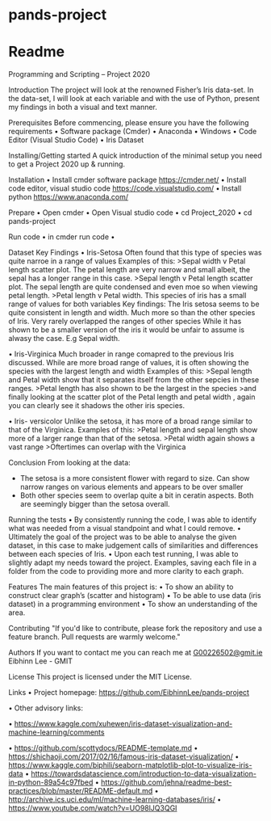 # pands-project
# Readme

Programming and Scripting – Project 2020


Introduction
The project will look at the renowned Fisher’s Iris data-set. In the data-set, I will look at each variable and with the use of Python, present my findings in both a visual and text manner.


Prerequisites
Before commencing, please ensure you have the following requirements
•	Software package (Cmder)
•	Anaconda
•	Windows
•	Code Editor (Visual Studio Code)
•	Iris Dataset

Installing/Getting started
A quick introduction of the minimal setup you need to get a Project 2020 up & running.

Installation
•	Install cmder software package https://cmder.net/
•	Install code editor, visual studio code  https://code.visualstudio.com/
•	Install python https://www.anaconda.com/

Prepare
•	Open cmder
•	Open Visual studio code
•	cd Project_2020
•	cd pands-project

Run code
•	in cmder run code 
•	<python analysis.py>

Dataset Key Findings
• Iris-Setosa
    Often found that this type of species was quite narroe in a range of values
    Examples of this:
      >Sepal width v Petal length scatter plot. The petal length are very narrow and small albeit, the sepal has a longer range in this        case.
      >Sepal length v Petal length scatter plot. The sepal length are quite condensed and even moe so when viewing petal length.
      >Petal length v Petal width. This species of iris has a small range of values for both variables
Key findings: The Iris setosa seems to be quite consistent in length and width. Much more so than the other species of Iris.
              Very rarely overlapped the ranges of other species
              While it has shown to be a smaller version of the iris it would be unfair to assume is alwasy the case. E.g Sepal width.
              
• Iris-Virginica
    Much broader in range comapred to the previous Iris discussed.
    While are more broad range of values, it is often showing the species with the largest length and width
    Examples of this:
      >Sepal length and Petal width show that it separates itself from the other sepcies in these ranges.
      >Petal length has also shown to be the largest in the species 
      >and finally looking at the scatter plot of the Petal length and  petal width , again you can clearly see it shadows the other           iris species.
      
• Iris- versicolor
  Unlike the setosa, it has more of a broad range similar to that of the Virginica.
  Examples of this:
    >Petal length and sepal length show more of a larger range than that of the setosa. 
    >Petal width again shows a vast range 
    >Oftertimes can overlap with the Virginica

Conclusion
From looking at the data:
- The setosa is a more consistent flower with regard to size. Can show narrow ranges on various elements and appears to be over smaller
- Both other species seem to overlap quite a bit in ceratin aspects. Both are seemingly bigger than the setosa overall.
  


Running the tests
•	By consistently running the code, I was able to identify what was needed from a visual standpoint and what I could remove.
•	Ultimately the goal of the project was to be able to analyse the given dataset, in this case to make judgement calls of similarities and differences between each species of Iris.
•	Upon each test running, I was able to slightly adapt my needs toward the project. Examples, saving each file in a folder from the code to providing more and more clarity to each graph.


Features
The main features of this project is:
•	To show an ability to construct clear graph’s (scatter and histogram)
•	To be able to use data (iris dataset) in a programming environment
•	To show an understanding of the area.


Contributing
"If you'd like to contribute, please fork the repository and use a feature branch. Pull requests are warmly welcome."


Authors
If you want to contact me you can reach me at G00226502@gmit.ie
Eibhinn Lee - GMIT


License
This project is licensed under the MIT License. 

Links
•	Project homepage: https://github.com/EibhinnLee/pands-project

•	Other advisory links: 

•	https://www.kaggle.com/xuhewen/iris-dataset-visualization-and-machine-learning/comments

•	https://github.com/scottydocs/README-template.md
•	https://shichaoji.com/2017/02/16/famous-iris-dataset-visualization/
•	https://www.kaggle.com/biphili/seaborn-matplotlib-plot-to-visualize-iris-data
•	https://towardsdatascience.com/introduction-to-data-visualization-in-python-89a54c97fbed
•	https://github.com/jehna/readme-best-practices/blob/master/README-default.md
•	http://archive.ics.uci.edu/ml/machine-learning-databases/iris/
•	https://www.youtube.com/watch?v=UO98lJQ3QGI
